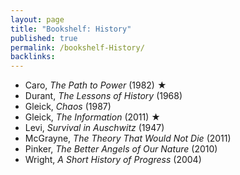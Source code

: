 ```yaml
---
layout: page
title: "Bookshelf: History"
published: true
permalink: /bookshelf-History/
backlinks: 
---
```


* Caro, *The Path to Power* (1982) ★
* Durant, *The Lessons of History* (1968)
* Gleick, *Chaos* (1987)
* Gleick, *The Information* (2011) ★
* Levi, *Survival in Auschwitz* (1947)
* McGrayne, *The Theory That Would Not Die* (2011)
* Pinker, *The Better Angels of Our Nature* (2010)
* Wright, *A Short History of Progress* (2004)
